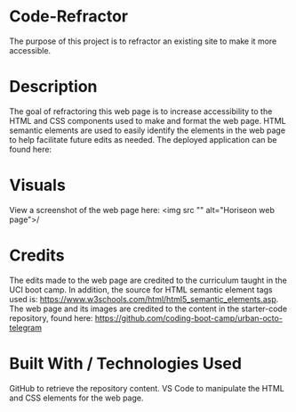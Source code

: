 # Code-Refractor
The purpose of this project is to refractor an existing site to make it more accessible.

# Description
The goal of refractoring this web page is to increase accessibility to the HTML and CSS components used to make and format the web page. HTML semantic elements are used to easily identify the elements in the web page to help facilitate future edits as needed. The deployed application can be found here:

# Visuals
View a screenshot of the web page here:
<img src "" alt="Horiseon web page">/

# Credits
The edits made to the web page are credited to the curriculum taught in the UCI boot camp. In addition, the source for HTML semantic element tags used is: https://www.w3schools.com/html/html5_semantic_elements.asp.
The web page and its images are credited to the content in the starter-code repository, found here: https://github.com/coding-boot-camp/urban-octo-telegram

# Built With / Technologies Used
GitHub to retrieve the repository content. 
VS Code to manipulate the HTML and CSS elements for the web page.
